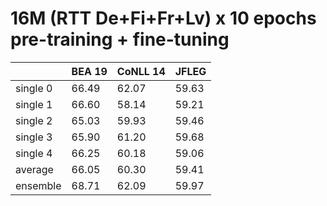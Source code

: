 # 16M (RTT De+Fi+Fr+Lv) x 10 epochs pre-training + fine-tuning

| | BEA 19 | CoNLL 14 | JFLEG |
| --- | --- | --- | --- |
| single 0 | 66.49 | 62.07 | 59.63 |
| single 1 | 66.60 | 58.14 | 59.21 |
| single 2 | 65.03 | 59.93 | 59.46 |
| single 3 | 65.90 | 61.20 | 59.68 |
| single 4 | 66.25 | 60.18 | 59.06 |
| average  | 66.05 | 60.30 | 59.41 |
| ensemble | 68.71 | 62.09 | 59.97 |

